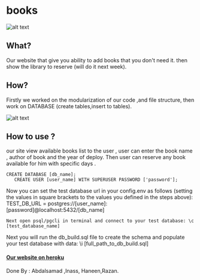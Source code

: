 
# books
![alt text](https://dailygenius.com/wp-content/uploads/2014/06/stack_of_books.jpg)


## What?

Our website that give you ability to add books that you don't need it. then show the library to reserve (will do it next week).

## How?

Firstly we worked on the modularization of our code ,and file structure, then work on DATABASE (create tables,insert to tables).

![alt text](https://files.gitter.im/week5/Lobby/oOlV/Screenshot-from-2018-04-19-10-25-23.png)

## How to use ?

our site view available books list to the user ,
user can enter the book name , author of book and the year of deploy. Then user can reserve any book available for him with specific days .


```
CREATE DATABASE [db_name];
   CREATE USER [user_name] WITH SUPERUSER PASSWORD ['password'];
```
Now you can set the test database url in your config.env as follows (setting the values in square brackets to the values you defined in the steps above):
TEST_DB_URL = postgres://[user_name]:[password]@localhost:5432/[db_name]

```
Next open psql/pgcli in terminal and connect to your test database: \c [test_database_name]
```

Next you will run the db_build.sql file to create the schema and populate your test database with data: \i [full_path_to_db_build.sql]


#### [Our website on heroku](https://onlinebooks1.herokuapp.com/)

Done By : Abdalsamad ,Inass, Haneen,Razan.
